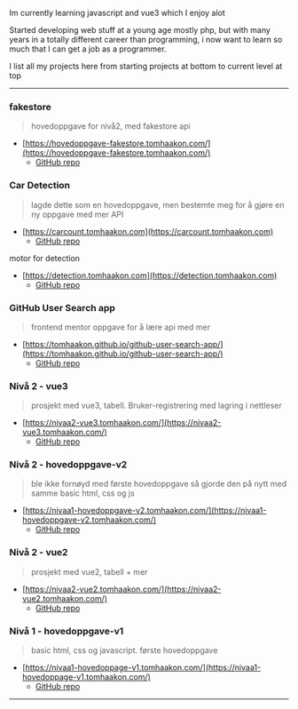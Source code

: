 Im currently learning javascript and vue3 which I enjoy alot

Started developing web stuff at a young age mostly php, but with many years in a totally different career than programming, i now want to learn so much that I can get a job as a programmer. 

I list all my projects here from starting projects at bottom to current level at top

******

### fakestore
> hovedoppgave for nivå2, med fakestore api
- [https://hovedoppgave-fakestore.tomhaakon.com/](https://hovedoppgave-fakestore.tomhaakon.com/)
	- [GitHub repo](https://github.com/tomhaakon/hovedoppgave-fakestore)

### Car Detection
> lagde dette som en hovedoppgave, men bestemte meg for å gjøre en ny oppgave med mer API 
 - [https://carcount.tomhaakon.com](https://carcount.tomhaakon.com)
	- [GitHub repo](https://github.com/tomhaakon/carcount)
    
 motor for detection
- [https://detection.tomhaakon.com](https://detection.tomhaakon.com)
	- [GitHub repo](https://github.com/tomhaakon/vue-tfjs)
    
### GitHub User Search app
> frontend mentor oppgave for å lære api med mer
- [https://tomhaakon.github.io/github-user-search-app/](https://tomhaakon.github.io/github-user-search-app/)
	- [GitHub repo](https://github.com/tomhaakon/github-user-search-app)

### Nivå 2 - vue3
> prosjekt med vue3, tabell. Bruker-registrering med lagring i nettleser
- [https://nivaa2-vue3.tomhaakon.com/](https://nivaa2-vue3.tomhaakon.com/)
	- [GitHub repo](https://github.com/tomhaakon/nivaatwo_vue3)

### Nivå 2 - hovedoppgave-v2      
> ble ikke fornøyd med første hovedoppgave så gjorde den på nytt med samme basic html, css og js
- [https://nivaa1-hovedoppgave-v2.tomhaakon.com/](https://nivaa1-hovedoppgave-v2.tomhaakon.com/)
	- [GitHub repo](https://github.com/tomhaakon/nivaa1_hovedoppgave_v2)

### Nivå 2 - vue2
> prosjekt med vue2, tabell + mer
- [https://nivaa2-vue2.tomhaakon.com/](https://nivaa2-vue2.tomhaakon.com/)
	- [GitHub repo](https://github.com/tomhaakon/nivaatwo_vue2)  

### Nivå 1 - hovedoppgave-v1
> basic html, css og javascript. første hovedoppgave
- [https://nivaa1-hovedoppage-v1.tomhaakon.com/](https://nivaa1-hovedoppage-v1.tomhaakon.com/)
    - [GitHub repo](https://github.com/tomhaakon/nivaa1_hovedoppgave_v1)
***
